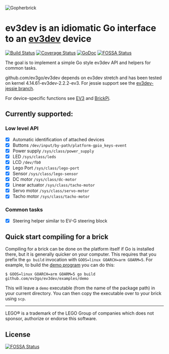 ![Gopherbrick](gopherbrick.png)
# ev3dev is an idiomatic Go interface to an [ev3dev](http://ev3dev.org) device

[![Build Status](https://travis-ci.org/ev3go/ev3dev.svg?branch=master)](https://travis-ci.org/ev3go/ev3dev) [![Coverage Status](https://coveralls.io/repos/ev3go/ev3dev/badge.svg?branch=master&service=github)](https://coveralls.io/github/ev3go/ev3dev?branch=master) [![GoDoc](https://godoc.org/github.com/ev3go/ev3dev?status.svg)](https://godoc.org/github.com/ev3go/ev3dev)
[![FOSSA Status](https://app.fossa.com/api/projects/git%2Bgithub.com%2Fev3go%2Fev3dev.svg?type=shield)](https://app.fossa.com/projects/git%2Bgithub.com%2Fev3go%2Fev3dev?ref=badge_shield)

The goal is to implement a simple Go style ev3dev API and helpers for common tasks.

github.com/ev3go/ev3dev depends on ev3dev stretch and has been tested on kernel 4.14.61-ev3dev-2.2.2-ev3. For jessie support see the [ev3dev-jessie branch](https://github.com/ev3go/ev3dev/tree/ev3dev-jessie).

For device-specific functions see [EV3](https://github.com/ev3go/ev3) and [BrickPi](https://github.com/ev3go/brickpi).

## Currently supported:

### Low level API

- [x] Automatic identification of attached devices
- [x] Buttons `/dev/input/by-path/platform-gpio_keys-event`
- [x] Power supply `/sys/class/power_supply`
- [x] LED `/sys/class/leds`
- [x] LCD `/dev/fb0`
- [x] Lego Port `/sys/class/lego-port`
- [x] Sensor `/sys/class/lego-sensor`
- [x] DC motor `/sys/class/dc-motor`
- [x] Linear actuator `/sys/class/tacho-motor`
- [x] Servo motor `/sys/class/servo-motor`
- [x] Tacho motor `/sys/class/tacho-motor`

### Common tasks

- [x] Steering helper similar to EV-G steering block

## Quick start compiling for a brick

Compiling for a brick can be done on the platform itself if Go is installed there, but it is generally quicker on your computer. This requires that you prefix the `go build` invocation with `GOOS=linux GOARCH=arm GOARM=5`. For example, to build the [demo program](https://github.com/ev3go/ev3dev/tree/master/examples/demo) you can do this:

```
$ GOOS=linux GOARCH=arm GOARM=5 go build github.com/ev3go/ev3dev/examples/demo
```

This will leave a `demo` executable (from the name of the package path) in your current directory. You can then copy the executable over to your brick using `scp`.

---

LEGO® is a trademark of the LEGO Group of companies which does not sponsor, authorize or endorse this software.



## License
[![FOSSA Status](https://app.fossa.com/api/projects/git%2Bgithub.com%2Fev3go%2Fev3dev.svg?type=large)](https://app.fossa.com/projects/git%2Bgithub.com%2Fev3go%2Fev3dev?ref=badge_large)